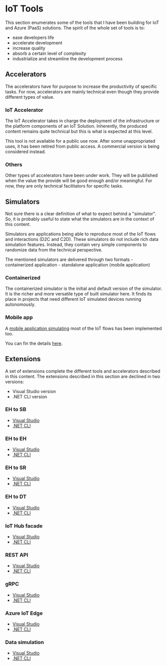 # IoT Tools
This section enumerates some of the tools that I have been building for IoT and Azure (PaaS) solutions. The spirit of the whole set of tools is to:
 - ease developers life
 - accelerate development
 - increase quality
 - absorb a certain level of complexity
 - industrialize and streamline the development process


## Accelerators
The accelerators have for purpose to increase the productivity of specific tasks. For now, accelerators are mainly technical even though they provide different types of value.

### IoT Accelerator
The IoT Accelerator takes in charge the deployment of the infrastructure or the platform components of an IoT Solution. Inherently, the produced content remains quite technical but this is what is expected at this level.

This tool is not available for a public use now.
After some unappropriated uses, it has been retired from public access. A commercial version is being considered instead.

### Others
Other types of accelerators have been under work. They will be published when the value the provide will be good enough and/or meaningful. For now, they are only technical facilitators for specific tasks.

## Simulators
Not sure there is a clear definition of what to expect behind a "simulator".
So, it is probably useful to state what the simulators are in the context of this content.

Simulators are applications being able to reproduce most of the IoT flows and interactions (D2C and C2D).
These simulators do not include rich data simulation features. Instead, they contain very simple components to randomize data from the technical perspective.

The mentioned simulators are delivered through two formats
    - containerized application
    - standalone application (mobile application)
  
### Containerized
The containerized simulator is the initial and default version of the simulator. It is the richer and more versatile type of built simulator here.
It finds its place in projects that need different IoT simulated devices running autonomously.


### Mobile app
A [mobile application simulating](https://techcommunity.microsoft.com/t5/internet-of-things-blog/transform-your-phone-into-an-iot-device-with-net-maui/ba-p/3673909?WT.mc_id=AZ-MVP-5004280) most of the IoT flows has been implemented too.

You can fin the details [here](https://techcommunity.microsoft.com/t5/internet-of-things-blog/transform-your-phone-into-an-iot-device-with-net-maui/ba-p/3673909?WT.mc_id=AZ-MVP-5004280).


## Extensions
A set of extensions complete the different tools and accelerators described in this content.
The extensions described in this section are declined in two versions:
 - Visual Studio version
 - .NET CLI version

### EH to SB

- [Visual Studio](https://marketplace.visualstudio.com/items?itemName=JonMikelInza.DotNet7AFSchemaValidatorIoTOutputsVSTemplateServiceBus)
- [.NET CLI](https://www.nuget.org/packages/JMI.DotNet7.AF.SchemaValidator.IoT.StructuredOutputs.ServiceBus.Template.CSharp/)

### EH to EH

- [Visual Studio](https://marketplace.visualstudio.com/items?itemName=JonMikelInza.DotNet7AFSchemaValidatorIoTOutputsVSTemplateEventHub)
- [.NET CLI](https://www.nuget.org/packages/JMI.DotNet7.AF.SchemaValidator.IoT.StructuredOutputs.EventHub.Template.CSharp/)

### EH to SR

- [Visual Studio]()
- [.NET CLI]()

### EH to DT

- [Visual Studio](https://marketplace.visualstudio.com/items?itemName=JonMikelInza.DotNet7AFDigitalTwinsVSTemplate)
- [.NET CLI](https://www.nuget.org/packages/JMI.DotNet7.AF.DigitalTwins.Template.CSharp/)

### IoT Hub facade

- [Visual Studio](https://marketplace.visualstudio.com/items?itemName=JonMikelInza.IoTHubDotNet7RESTAPITemplate)
- [.NET CLI](https://www.nuget.org/packages/JMI.DotNet7.IoTHub.REST.API.Template.CSharp/)

### REST API

- [Visual Studio](https://marketplace.visualstudio.com/items?itemName=JonMikelInza.DotNet7RESTAPIVSTemplate)
- [.NET CLI](https://www.nuget.org/packages/JMI.DotNet7.REST.API.Template.CSharp/)

### gRPC

- [Visual Studio](https://marketplace.visualstudio.com/items?itemName=JonMikelInza.DotNet7gRPCAPIVSTemplate)
- [.NET CLI](https://www.nuget.org/packages/JMI.DotNet7.GRPC.API.Template.CSharp/)

### Azure IoT Edge

- [Visual Studio](https://marketplace.visualstudio.com/items?itemName=JonMikelInza.AzureIoTEdgeDotNet6CSharpVSTemplate)
- [.NET CLI]()

### Data simulation
- [Visual Studio]()
- [.NET CLI](https://www.nuget.org/packages/JMI.JSON.Data/)
